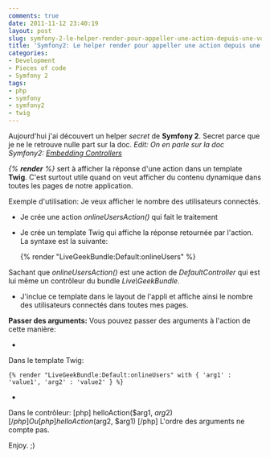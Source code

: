 ```yaml
---
comments: true
date: 2011-11-12 23:40:19
layout: post
slug: symfony-2-le-helper-render-pour-appeller-une-action-depuis-une-vue-twig
title: 'Symfony2: Le helper render pour appeller une action depuis une vue Twig'
categories:
- Development
- Pieces of code
- Symfony 2
tags:
- php
- symfony
- symfony2
- twig
---
```


Aujourd'hui j'ai découvert un helper _secret_ de **Symfony 2**. Secret parce que je ne le retrouve nulle part sur la doc. 
_Edit: On en parle sur la doc Symfony2: [Embedding Controllers](http://symfony.com/doc/2.0/book/templating.html#embedding-controllers)_

_{% **render** %}_ sert à afficher la réponse d'une action dans un template **Twig**. C'est surtout utile quand on veut afficher du contenu dynamique dans toutes les pages de notre application. 

Exemple d'utilisation: Je veux afficher le nombre des utilisateurs connectés.




  * Je crée une action _onlineUsersAction()_ qui fait le traitement


  * Je crée un template Twig qui affiche la réponse retournée par l'action. La syntaxe est la suivante: 
    
    {% render "LiveGeekBundle:Default:onlineUsers" %}


Sachant que _onlineUsersAction()_ est une action de _DefaultController_ qui est lui même un contrôleur du bundle _Live\GeekBundle_.


  * J'inclue ce template dans le layout de l'appli et affiche ainsi le nombre des utilisateurs connectés dans toutes mes pages.



**Passer des arguments:**
Vous pouvez passer des arguments à l'action de cette manière:




  * 
Dans le template Twig:

    
    {% render "LiveGeekBundle:Default:onlineUsers" with { 'arg1' : 'value1', 'arg2' : 'value2' } %}






  * 
Dans le contrôleur: 
[php]
helloAction($arg1, $arg2) 
[/php]
Ou
[php]
helloAction($arg2, $arg1)
[/php]
L'ordre des arguments ne compte pas.


Enjoy. ;)
